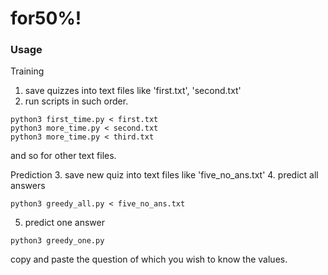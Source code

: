 # for50%!

### Usage
Training
1. save quizzes into text files like 'first.txt', 'second.txt'
2. run scripts in such order.
```commandline
python3 first_time.py < first.txt
python3 more_time.py < second.txt
python3 more_time.py < third.txt
```
and so for other text files.

Prediction
3. save new quiz into text files like 'five_no_ans.txt'
4. predict all answers
```commandline
python3 greedy_all.py < five_no_ans.txt
```
5. predict one answer
```commandline
python3 greedy_one.py
```
copy and paste the question of which you wish to know the values.